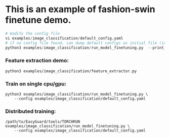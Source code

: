 # This is an example of fashion-swin finetune demo.

```python
# modify the config file
vi examples/image_classification/default_config.yaml
# if no config file found, can dump default configs as initial file (in your local machine)
python3 examples/image_classification/run_model_finetuning.py  --print_config > examples/image_classification/default_config.yaml
```

### Feature extraction demo:
```
python3 examples/image_classification/feature_extractor.py
```

### Train on single cpu/gpu:
```
python3 examples/image_classification/run_model_finetuning.py \
    --config examples/image_classification/default_config.yaml
```

### Distributed training:
```
/path/to/EasyGuard/tools/TORCHRUN examples/image_classification/run_model_finetuning.py \
    --config examples/image_classification/default_config.yaml
```